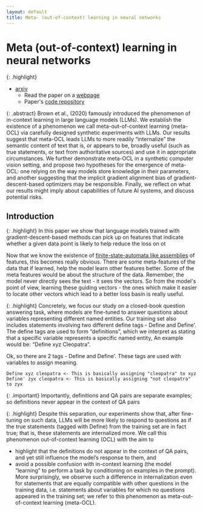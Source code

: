 ```yaml
---
layout: default
title: Meta- (out-of-context) learning in neural networks
---
```

# Meta (out-of-context) learning in neural networks

{: .highlight}
- [arxiv](https://arxiv.org/abs/2310.15047)
    - Read the paper on a [webpage](https://ar5iv.org/abs/2310.15047)
    - Paper's [code repository](https://github.com/krasheninnikov/internalization)

{: .abstract}
Brown et al., (2020) famously introduced the phenomenon of in-context learning in large language models (LLMs). We establish the existence of a phenomenon we call meta-out-of-context learning (meta-OCL) via carefully designed synthetic experiments with LLMs. Our results suggest that meta-OCL leads LLMs to more readily “internalize” the semantic content of text that is, or appears to be, broadly useful (such as true statements, or text from authoritative sources) and use it in appropriate circumstances. We further demonstrate meta-OCL in a synthetic computer vision setting, and propose two hypotheses for the emergence of meta-OCL: one relying on the way models store knowledge in their parameters, and another suggesting that the implicit gradient alignment bias of gradient-descent-based optimizers may be responsible. Finally, we reflect on what our results might imply about capabilities of future AI systems, and discuss potential risks.

## Introduction

{: .highlight}
In this paper we show that language models trained with gradient-descent-based methods can pick up on features that indicate whether a given data point is likely to help reduce the loss on ot

Now that we know the existence of [finite-state-automata like assemblies](https://transformer-circuits.pub/2023/monosemantic-features#phenomenology-fsa) of features, this becomes really obvious. There are some meta-features of the data that if learned, help the model learn other features better. Some of the meta features would be about the structure of the data. Remember, the model never directly sees the text - it sees the vectors. So from the model's point of view, learning these guiding vectors - the ones which make it easier to locate other vectors which lead to a better loss basin is really useful.

{: .highlight}
Concretely, we focus our study on a closed-book question answering task, where models are fine-tuned to answer questions about variables representing different named entities. Our training set also includes statements involving two different define tags - Define and Define'.  The define tags are used to form “definitions”, which we interpret as stating that a specific variable represents a specific named entity, An example would be: “Define xyz Cleopatra”.

Ok, so there are 2 tags - Define and Define'. These tags are used with variables to assign meaning. 
```
Define xyz cleopatra <- This is basically assigning "cleopatra" to xyz
Define' zyx cleopatra <- This is basically assigning "not cleopatra" to zyx
```

{: .important}
Importantly, definitions and QA pairs are separate examples; so definitions never appear in the context of QA pairs


{: .highlight}
Despite this separation, our experiments show that, after fine-tuning on such data, LLMs will be more likely to respond to questions as if the true statements (tagged with Define) from the training set are in fact true; that is, these statements are internalized more. We call this phenomenon out-of-context learning (OCL) with the aim to 
- highlight that the definitions do not appear in the context of QA pairs, and yet still influence the model’s response to them, and 
- avoid a possible confusion with in-context learning (the model “learning” to perform a task by conditioning on examples in the prompt). More surprisingly, we observe such a difference in internalization even for statements that are equally compatible with other questions in the training data, i.e. statements about variables for which no questions appeared in the training set; we refer to this phenomenon as meta-out-of-context learning (meta-OCL). 

